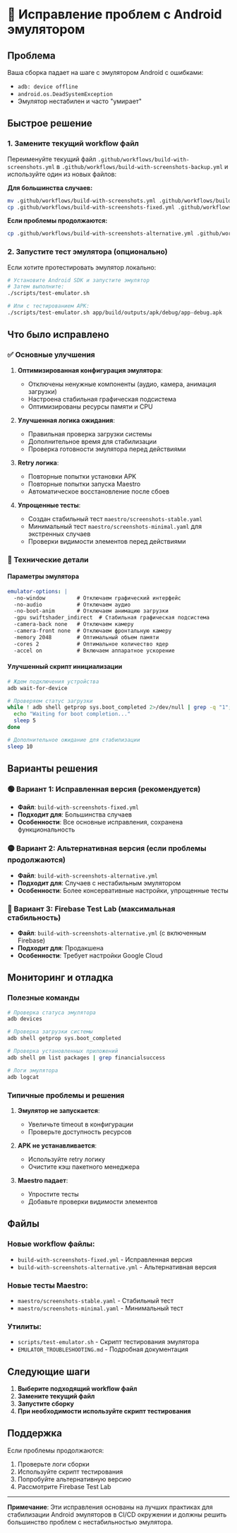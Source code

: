 # 🔧 Исправление проблем с Android эмулятором

## Проблема

Ваша сборка падает на шаге с эмулятором Android с ошибками:
- `adb: device offline`
- `android.os.DeadSystemException`
- Эмулятор нестабилен и часто "умирает"

## Быстрое решение

### 1. Замените текущий workflow файл

Переименуйте текущий файл `.github/workflows/build-with-screenshots.yml` в `.github/workflows/build-with-screenshots-backup.yml` и используйте один из новых файлов:

**Для большинства случаев:**
```bash
mv .github/workflows/build-with-screenshots.yml .github/workflows/build-with-screenshots-backup.yml
cp .github/workflows/build-with-screenshots-fixed.yml .github/workflows/build-with-screenshots.yml
```

**Если проблемы продолжаются:**
```bash
cp .github/workflows/build-with-screenshots-alternative.yml .github/workflows/build-with-screenshots.yml
```

### 2. Запустите тест эмулятора (опционально)

Если хотите протестировать эмулятор локально:

```bash
# Установите Android SDK и запустите эмулятор
# Затем выполните:
./scripts/test-emulator.sh

# Или с тестированием APK:
./scripts/test-emulator.sh app/build/outputs/apk/debug/app-debug.apk
```

## Что было исправлено

### ✅ Основные улучшения

1. **Оптимизированная конфигурация эмулятора**:
   - Отключены ненужные компоненты (аудио, камера, анимация загрузки)
   - Настроена стабильная графическая подсистема
   - Оптимизированы ресурсы памяти и CPU

2. **Улучшенная логика ожидания**:
   - Правильная проверка загрузки системы
   - Дополнительное время для стабилизации
   - Проверка готовности эмулятора перед действиями

3. **Retry логика**:
   - Повторные попытки установки APK
   - Повторные попытки запуска Maestro
   - Автоматическое восстановление после сбоев

4. **Упрощенные тесты**:
   - Создан стабильный тест `maestro/screenshots-stable.yaml`
   - Минимальный тест `maestro/screenshots-minimal.yaml` для экстренных случаев
   - Проверки видимости элементов перед действиями

### 🔧 Технические детали

#### Параметры эмулятора
```yaml
emulator-options: |
  -no-window          # Отключаем графический интерфейс
  -no-audio           # Отключаем аудио
  -no-boot-anim       # Отключаем анимацию загрузки
  -gpu swiftshader_indirect  # Стабильная графическая подсистема
  -camera-back none   # Отключаем камеру
  -camera-front none  # Отключаем фронтальную камеру
  -memory 2048        # Оптимальный объем памяти
  -cores 2            # Оптимальное количество ядер
  -accel on           # Включаем аппаратное ускорение
```

#### Улучшенный скрипт инициализации
```bash
# Ждем подключения устройства
adb wait-for-device

# Проверяем статус загрузки
while ! adb shell getprop sys.boot_completed 2>/dev/null | grep -q "1"; do
  echo "Waiting for boot completion..."
  sleep 5
done

# Дополнительное ожидание для стабилизации
sleep 10
```

## Варианты решения

### 🟢 Вариант 1: Исправленная версия (рекомендуется)
- **Файл**: `build-with-screenshots-fixed.yml`
- **Подходит для**: Большинства случаев
- **Особенности**: Все основные исправления, сохранена функциональность

### 🟡 Вариант 2: Альтернативная версия (если проблемы продолжаются)
- **Файл**: `build-with-screenshots-alternative.yml`
- **Подходит для**: Случаев с нестабильным эмулятором
- **Особенности**: Более консервативные настройки, упрощенные тесты

### 🔴 Вариант 3: Firebase Test Lab (максимальная стабильность)
- **Файл**: `build-with-screenshots-alternative.yml` (с включенным Firebase)
- **Подходит для**: Продакшена
- **Особенности**: Требует настройки Google Cloud

## Мониторинг и отладка

### Полезные команды
```bash
# Проверка статуса эмулятора
adb devices

# Проверка загрузки системы
adb shell getprop sys.boot_completed

# Проверка установленных приложений
adb shell pm list packages | grep financialsuccess

# Логи эмулятора
adb logcat
```

### Типичные проблемы и решения

1. **Эмулятор не запускается**:
   - Увеличьте timeout в конфигурации
   - Проверьте доступность ресурсов

2. **APK не устанавливается**:
   - Используйте retry логику
   - Очистите кэш пакетного менеджера

3. **Maestro падает**:
   - Упростите тесты
   - Добавьте проверки видимости элементов

## Файлы

### Новые workflow файлы:
- `build-with-screenshots-fixed.yml` - Исправленная версия
- `build-with-screenshots-alternative.yml` - Альтернативная версия

### Новые тесты Maestro:
- `maestro/screenshots-stable.yaml` - Стабильный тест
- `maestro/screenshots-minimal.yaml` - Минимальный тест

### Утилиты:
- `scripts/test-emulator.sh` - Скрипт тестирования эмулятора
- `EMULATOR_TROUBLESHOOTING.md` - Подробная документация

## Следующие шаги

1. **Выберите подходящий workflow файл**
2. **Замените текущий файл**
3. **Запустите сборку**
4. **При необходимости используйте скрипт тестирования**

## Поддержка

Если проблемы продолжаются:
1. Проверьте логи сборки
2. Используйте скрипт тестирования
3. Попробуйте альтернативную версию
4. Рассмотрите Firebase Test Lab

---

**Примечание**: Эти исправления основаны на лучших практиках для стабилизации Android эмуляторов в CI/CD окружении и должны решить большинство проблем с нестабильностью эмулятора.